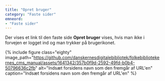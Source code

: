 ```yaml
---
title: "Opret bruger"
category: "Faste sider"
emneord:
- "Faste sider"
---
```


Der vises et link til den faste side **Opret bruger** vises, hvis man ikke i forvejen er logget ind og man trykker på brugerikonet. 

{% include figure class="eighty" image_path="https://github.com/danskernesdigitalebibliotek/folkebibliotekernes_cms_manual/assets/1641342/357b0f9d-2592-49fd-b0b4-50796636c2fb" alt="Indsæt forsidens navn som den fremgår af URL'en" caption="Indsæt forsidens navn som den fremgår af URL'en" %}


